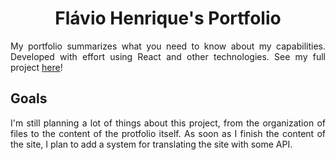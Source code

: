 <h1 align="center">Flávio Henrique's Portfolio</h1>
<p align="justify">My portfolio summarizes what you need to know about my capabilities. Developed with effort using React and other technologies. See my full project <a href="https://flaviosportfolio.vercel.app/">here</a>!</p>

<h2>Goals</h2>
<p align="justify">I'm still planning a lot of things about this project, from the organization of files to the content of the protfolio itself. As soon as I finish the content of the site, I plan to add a system for translating the site with some API.</p>